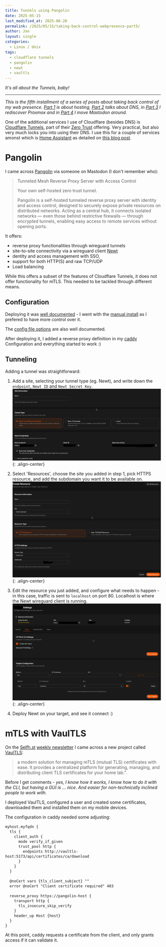 ```yaml
---
title: Tunnels using Pangolin
date: 2025-05-15
last_modified_at: 2025-06-20
permalink: /2025/05/15/taking-back-control-webpresence-part5/
author: Jan
layout: single
categories:
  - Linux / Unix
tags:
  - cloudflare tunnels
  - pangolin
  - newt
  - vaultls
---
```


*It's all about the Tunnels, baby!*

---

*This is the fifth installment of a series of posts about taking back control of my web presence. [Part 1](/2025/03/15/taking-back-control-webpresence-part1/) is about hosting, [Part 2](/2025/03/30/taking-back-control-webpresence-part2/) talks about DNS, in [Part 3](/2025/04/15/taking-back-control-webpresence-part3/) I rediscover Proxmox and in [Part 4](/2025/04/30/taking-back-control-webpresence-part4/) I move Mastodon around.*

One of the additional services I use of Cloudflare (besides DNS) is [Cloudflare Tunnels](https://developers.cloudflare.com/cloudflare-one/connections/connect-networks/), part of their [Zero Trust](https://en.wikipedia.org/wiki/Zero_trust_architecture) offering. Very practical, but also very much locks you into using their DNS. I use this for a couple of services amonst which is [Home Assistant](https://www.home-assistant.io/)  as detailed on [this blog post](/2024/06/28/using-cloudflare-zerotrust-and-mtls-with-home-assistant-via-the-internet/).

# Pangolin

I came across [Pangolin](https://github.com/fosrl/pangolin) via someone on Mastodon (I don't remember who):

> Tunneled Mesh Reverse Proxy Server with Access Control
>
> Your own self-hosted zero trust tunnel.
>
> Pangolin is a self-hosted tunneled reverse proxy server with identity and access control, designed to securely expose private resources on distributed networks. Acting as a central hub, it connects isolated networks — even those behind restrictive firewalls — through encrypted tunnels, enabling easy access to remote services without opening ports.

It offers:
* reverse proxy functionalities through wireguard tunnels
* site-to-site connectivity via a wireguard client [Newt](https://github.com/fosrl/newt)
* dentity and access management with SSO,
* support for both HTTP(S) and raw TCP/UDP
* Load balancing

While this offers a subset of the features of Cloudflare Tunnels, it does not offer functionality for mTLS. This needed to be tackled through different means.

## Configuration

Deploying it was [well documented](https://docs.fossorial.io/Getting%20Started/quick-install) - I went with the [manual install](https://docs.fossorial.io/Getting%20Started/Manual%20Install%20Guides/docker-compose) as I prefered to have more control over it.

The [config file options](https://docs.fossorial.io/Pangolin/Configuration/config) are also well documented.

After deploying it, I added a reverse proxy definition in my [caddy](/2025/04/15/taking-back-control-webpresence-part3/#caddy---web-requests) Configuration and everything started to work :)

## Tunneling

Adding a tunnel was straightforward:

1. Add a site, selecting your tunnel type (eg. Newt), and write down the `endpoint`, `Newt ID` and `Newt Secret Key`.
![Pangolin New Site](/assets/images/2025/04/pangolin_new_site.png){: .align-center}

2. Select 'Resources', choose the site you added in step 1, pick HTTPS resource, and add the subdomain you want it to be available on.
![Pangolin New Resource](/assets/images/2025/04/pangolin_new_resource.png){: .align-center}

3. Edit the resource you just added, and configure what needs to happen - in this case, traffic is sent to `localhost` on port 80. Localhost is where the Newt wireguard client is running.
![Pangolin New Resouce Rules](/assets/images/2025/04/pangolin_new_resource_rules.png){: .align-center}

4. Deploy Newt on your target, and see it connect :)

# mTLS with VaulTLS

On the [Selfh.st](https://selfh.st) [weekly newsletter](https://selfh.st/tag/weekly/) I came across a new project called [VaulTLS](https://github.com/7ritn/VaulTLS):
> a modern solution for managing mTLS (mutual TLS) certificates with ease. It provides a centralized platform for generating, managing, and distributing client TLS certificates for your home lab.".

Before I get comments - *yes, I know how it works, I know how to do it with the CLI, but having a GUI is ... nice. And easier for non-technically inclined people to work with.*

I deployed VaulTLS, configured a user and created some certificates, downloaded them and installed them on my mobile devices.

The configuration in caddy needed some adjusting:

```
myhost.myfqdn {
  tls {
    client_auth {
      mode verify_if_given
      trust_pool http {
        endpoints http://vaultls-host:5173/api/certificates/ca/download
      }
    }
  }

  @noCert vars {tls_client_subject} ""
  error @noCert "Client certificate required" 403

  reverse_proxy https://pangolin-host {
    transport http {
      tls_insecure_skip_verify
    }
    header_up Host {host}
  }
}
```

At this point, caddy requests a certificate from the client, and only grants access if it can validate it.


